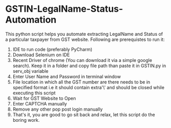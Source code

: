 # GSTIN-LegalName-Status-Automation
This python script helps you automate extracting LegalName and Status of a particular taxpayer from GST website.
Following are prerequistes to run it:
1. IDE to run code (preferably PyCharm)
2. Download Selenium on IDE
3. Recent Driver of chrome (You can download it via a simple google search). Keep it in a folder and copy file path than paste it in GSTIN.py in serv_obj variable
4. Enter User Name and Password in terminal window
5. File location in which all the GST number are there needs to be in specified format i.e it should contain extra'\\' and should be closed while executing this script 
6. Wait for GST Website to Open
7. Enter CAPTCHA manually
8. Remove any other pop post login manually
9. That's it, you are good to go sit back and relax, let this script do the boring work.   
 
  
